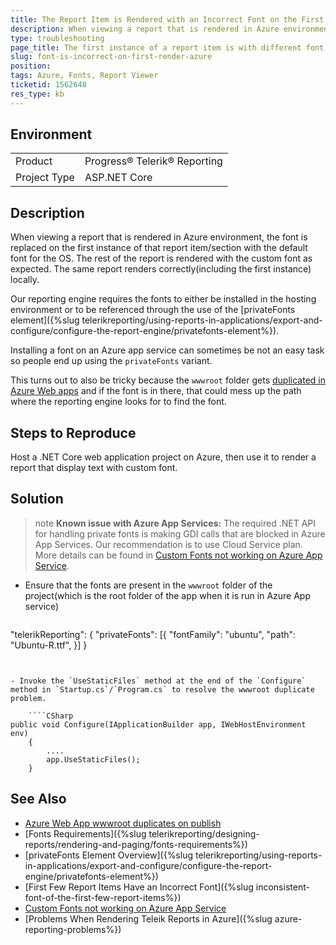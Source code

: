```yaml
---
title: The Report Item is Rendered with an Incorrect Font on the First Render in Azure
description: When viewing a report that is rendered in Azure environment the font is replaced with a default one on the first instance
type: troubleshooting
page_title: The first instance of a report item is with different font than the rest
slug: font-is-incorrect-on-first-render-azure
position: 
tags: Azure, Fonts, Report Viewer 
ticketid: 1562648
res_type: kb
---
```


## Environment

<table>
	<tbody>
		<tr>
			<td>Product</td>
			<td>Progress® Telerik® Reporting</td>
		</tr>
		<tr>
			<td>Project Type</td>
			<td>ASP.NET Core</td>
		</tr>
	</tbody>
</table>


## Description

When viewing a report that is rendered in Azure environment, the font is replaced on the first instance of that report item/section with the default font for the OS. The rest of the report is rendered with the custom font as expected. The same report renders correctly(including the first instance) locally.

Our reporting engine requires the fonts to either be installed in the hosting environment or to be referenced through the use of the [privateFonts element]({%slug telerikreporting/using-reports-in-applications/export-and-configure/configure-the-report-engine/privatefonts-element%}).

Installing a font on an Azure app service can sometimes be not an easy task so people end up using the `privateFonts` variant.

This turns out to also be tricky because the `wwwroot` folder gets [duplicated in Azure Web apps](https://stackoverflow.com/questions/50747590/azure-web-app-wwwroot-duplicates-on-publish) and if the font is in there, that could mess up the path where the reporting engine looks for to find the font.

## Steps to Reproduce

Host a .NET Core web application project on Azure, then use it to render a report that display text with custom font.

## Solution

>note __Known issue with Azure App Services:__ The required .NET API for handling private fonts is making GDI calls that are blocked in Azure App Services. Our recommendation is to use Cloud Service plan. More details can be found in [Custom Fonts not working on Azure App Service](https://github.com/wkhtmltopdf/wkhtmltopdf/issues/4398).

- Ensure that the fonts are present in the `wwwroot` folder of the project(which is the root folder of the app when it is run in Azure App service) 

	````JavaScript
"telerikReporting": {
		"privateFonts": [{
			"fontFamily": "ubuntu",
			"path": "Ubuntu-R.ttf",
		}]
	}
````


- Invoke the `UseStaticFiles` method at the end of the `Configure` method in `Startup.cs`/`Program.cs` to resolve the wwwroot duplicate problem.

	````CSharp
public void Configure(IApplicationBuilder app, IWebHostEnvironment env)
	{
		....
		app.UseStaticFiles();
	}
````


## See Also

* [Azure Web App wwwroot duplicates on publish](https://stackoverflow.com/questions/50747590/azure-web-app-wwwroot-duplicates-on-publish)
* [Fonts Requirements]({%slug telerikreporting/designing-reports/rendering-and-paging/fonts-requirements%})
* [privateFonts Element Overview]({%slug telerikreporting/using-reports-in-applications/export-and-configure/configure-the-report-engine/privatefonts-element%})
* [First Few Report Items Have an Incorrect Font]({%slug inconsistent-font-of-the-first-few-report-items%})
* [Custom Fonts not working on Azure App Service](https://github.com/wkhtmltopdf/wkhtmltopdf/issues/4398)
* [Problems When Rendering Teleik Reports in Azure]({%slug azure-reporting-problems%})
